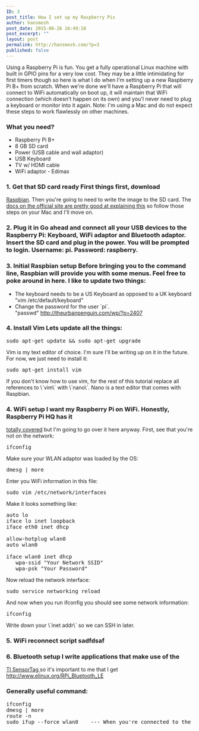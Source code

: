 ```yaml
---
ID: 3
post_title: How I set up my Raspberry Pis
author: hansmosh
post_date: 2015-06-26 16:49:18
post_excerpt: ""
layout: post
permalink: http://hansmosh.com/?p=3
published: false
---
```

Using a Raspberry Pi is fun. You get a fully operational Linux machine with built in GPIO pins for a very low cost. They may be a little intimidating for first timers though so here is what I do when I'm setting up a new Raspberry Pi B+ from scratch. When we're done we'll have a Raspberry Pi that will connect to WiFi automatically on boot up, it will maintain that WiFi connection (which doesn't happen on its own) and you'l never need to plug a keyboard or monitor into it again. Note: I'm using a Mac and do not expect these steps to work flawlessly on other machines. 
### What you need?

*   Raspberry Pi B+
*   8 GB SD card
*   Power (USB cable and wall adaptor)
*   USB Keyboard
*   TV w/ HDMI cable
*   WiFi adaptor - Edimax

### 1\. Get that SD card ready First things first, download 

<a title="Raspbian" href="http://www.raspberrypi.org/downloads/" target="_blank">Raspbian</a>. Then you're going to need to write the image to the SD card. The <a href="http://www.raspberrypi.org/documentation/installation/installing-images/mac.md" target="_blank">docs on the official site are pretty good at explaining this</a> so follow those steps on your Mac and I'll move on. 
### 2\. Plug it in Go ahead and connect all your USB devices to the Raspberry Pi: Keyboard, WiFi adaptor and Bluetooth adaptor. Insert the SD card and plug in the power. You will be prompted to login. Username: pi. Password: raspberry. 

### 3\. Initial Raspbian setup Before bringing you to the command line, Raspbian will provide you with some menus. Feel free to poke around in here. I like to update two things: 

*   The keyboard needs to be a US Keyboard as opposed to a UK keyboard "vim /etc/default/keyboard"
*   Change the password for the user \`pi\`. "passwd" http://theurbanpenguin.com/wp/?p=2407

### 4\. Install Vim Lets update all the things: 

<pre>sudo apt-get update && sudo apt-get upgrade</pre> Vim is my text editor of choice. I'm sure I'll be writing up on it in the future. For now, we just need to install it: 

<pre>sudo apt-get install vim</pre> If you don't know how to use vim, for the rest of this tutorial replace all references to \`vim\` with \`nano\`. Nano is a text editor that comes with Raspbian. 

### 4\. WiFi setup I want my Raspberry Pi on WiFi. Honestly, Raspberry Pi HQ has it 

<a href="http://raspberrypihq.com/how-to-add-wifi-to-the-raspberry-pi/" target="_blank">totally covered</a> but I'm going to go over it here anyway. First, see that you're not on the network: 
<pre>ifconfig</pre> Make sure your WLAN adaptor was loaded by the OS: 

<pre>dmesg | more</pre> Enter you WiFi information in this file: 

<pre>sudo vim /etc/network/interfaces</pre> Make it looks something like: 

<pre>auto lo
iface lo inet loopback
iface eth0 inet dhcp

allow-hotplug wlan0
auto wlan0

iface wlan0 inet dhcp
   wpa-ssid "Your Network SSID"
   wpa-psk "Your Password"</pre> Now reload the network interface: 

<pre>sudo service networking reload</pre> And now when you run ifconfig you should see some network information: 

<pre>ifconfig</pre> Write down your \`inet addr\` so we can SSH in later. 

### 5\. WiFi reconnect script sadfdsaf 

### 6\. Bluetooth setup I write applications that make use of the 

<a href="http://www.ti.com/tool/cc2541dk-sensor" target="_blank">TI SensorTag </a>so it's important to me that I get   http://www.elinux.org/RPi_Bluetooth_LE     
### Generally useful command:

<pre>ifconfig
dmesg | more
route -n
sudo ifup --force <span class="pl-s1">wlan0    --- When you're connected to the local network but can't get online</span></pre>